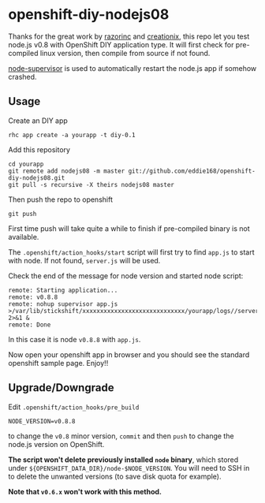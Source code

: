 openshift-diy-nodejs08
========================

Thanks for the great work by [razorinc](https://github.com/razorinc/redis-openshift-example) and [creationix](https://github.com/creationix/nvm/), this repo let you test node.js v0.8 with OpenShift DIY application type. It will first check for pre-compiled linux version, then compile from source if not found.

[node-supervisor](https://github.com/isaacs/node-supervisor) is used to automatically restart the node.js app if somehow crashed.

Usage
-----

Create an DIY app

    rhc app create -a yourapp -t diy-0.1

Add this repository

    cd yourapp
    git remote add nodejs08 -m master git://github.com/eddie168/openshift-diy-nodejs08.git
    git pull -s recursive -X theirs nodejs08 master

Then push the repo to openshift

    git push

First time push will take quite a while to finish if pre-compiled binary is not available.

The `.openshift/action_hooks/start` script will first try to find `app.js` to start with node. If not found, `server.js` will be used.

Check the end of the message for node version and started node script:

    remote: Starting application...
    remote: v0.8.8
    remote: nohup supervisor app.js >/var/lib/stickshift/xxxxxxxxxxxxxxxxxxxxxxxxxxxxx/yourapp/logs//server.log 2>&1 &
    remote: Done

In this case it is node `v0.8.8` with `app.js`.

Now open your openshift app in browser and you should see the standard openshift sample page. Enjoy!!

Upgrade/Downgrade
-----------------

Edit `.openshift/action_hooks/pre_build`

    NODE_VERSION=v0.8.8

to change the `v0.8` minor version, `commit` and then `push` to change the node.js version on OpenShift.

**The script won't delete previously installed `node` binary**, which stored under `${OPENSHIFT_DATA_DIR}/node-$NODE_VERSION`. You will need to SSH in to delete the unwanted versions (to save disk quota for example).

**Note that `v0.6.x` won't work with this method.**


